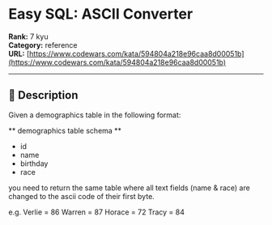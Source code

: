 # Easy SQL: ASCII Converter

**Rank:** 7 kyu  
**Category:** reference  
**URL:** [https://www.codewars.com/kata/594804a218e96caa8d00051b](https://www.codewars.com/kata/594804a218e96caa8d00051b)

---

## 📝 Description

Given a demographics table in the following format:

** demographics table schema **
* id
* name
* birthday
* race

you need to return the same table where all text fields (name & race) are changed to the ascii code of their first byte.

e.g.
Verlie = 86
Warren = 87
Horace = 72
Tracy = 84
